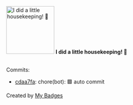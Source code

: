 <img src="https://my-badges.github.io/my-badges/chore-commit.png" alt="I did a little housekeeping! 🧹" title="I did a little housekeeping! 🧹" width="128">
<strong>I did a little housekeeping! 🧹</strong>
<br><br>

Commits:

- <a href="https://github.com/WinJayX/015.BaseServ/commit/cdaa7fa1d3071f9acfa650b89d92d740203dd1a5">cdaa7fa</a>: chore(bot): 🟩 auto commit


Created by <a href="https://github.com/my-badges/my-badges">My Badges</a>